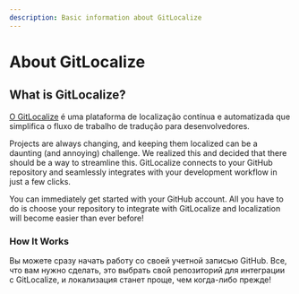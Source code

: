 ```yaml
---
description: Basic information about GitLocalize
---
```


# About GitLocalize

## What is GitLocalize? <a id="what-is-gitlocalize"></a>

[O GitLocalize](https://gitlocalize.com/) é uma plataforma de localização contínua e automatizada que simplifica o fluxo de trabalho de tradução para desenvolvedores.

Projects are always changing, and keeping them localized can be a daunting (and annoying) challenge. We realized this and decided that there should be a way to streamline this. GitLocalize connects to your GitHub repository and seamlessly integrates with your development workflow in just a few clicks.

You can immediately get started with your GitHub account. All you have to do is choose your repository to integrate with GitLocalize and localization will become easier than ever before!

### How It Works <a id="how-it-works"></a>

Вы можете сразу начать работу со своей учетной записью GitHub. Все, что вам нужно сделать, это выбрать свой репозиторий для интеграции с GitLocalize, и локализация станет проще, чем когда-либо прежде!
